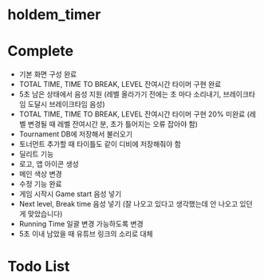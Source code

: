 # holdem_timer

# Complete
- 기본 화면 구성 완료
- TOTAL TIME, TIME TO BREAK, LEVEL 잔여시간 타이머 구현 완료
- 5초 남은 상태에서 음성 지원 (레벨 올라가기 전에는 초 마다 소리내기, 브레이크타임 도달시 브레이크타임 음성)
- TOTAL TIME, TIME TO BREAK, LEVEL 잔여시간 타이머 구현 20% 미완료 (레벨 변경될 때 레벨 잔여시간 분, 초가 틀어지는 오류 잡아야 함)
- Tournament DB에 저장해서 불러오기
- 토너먼트 추가할 때 타이틀도 같이 디비에 저장해줘야 함
- 딜리트 기능
- 로고, 앱 아이콘 생성
- 메인 색상 변경
- 수정 기능 완료
- 게임 시작시 Game start 음성 넣기
- Next level, Break time 음성 넣기 (잘 나오고 있다고 생각했는데 안 나오고 있던게 맞았습니다)
- Running Time 일괄 변경 가능하도록 변경
- 5초 이내 남았을 때 유튜브 링크의 소리로 대체

# Todo List
